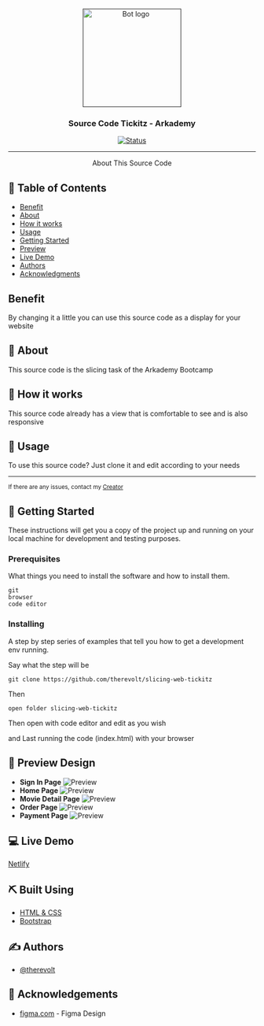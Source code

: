 <p align="center">
  <a href="" rel="noopener">
 <img width=200px height=200px src="https://st2.depositphotos.com/5532432/10201/v/950/depositphotos_102017734-stock-illustration-source-code-colored-vector-icon.jpg" alt="Bot logo"></a>
</p>

<h3 align="center">Source Code Tickitz - Arkademy</h3>

<div align="center">
  
[![Status](https://img.shields.io/website?down_color=red&down_message=Offline&up_color=green&up_message=Online&url=https%3A%2F%2Fslicing-arka.netlify.app)](https://slicing-arka.netlify.app)

</div>

---

<p align="center"> About This Source Code
    <br> 
</p>

## 📝 Table of Contents
- [Benefit](#benefit)
- [About](#about)
- [How it works](#working)
- [Usage](#usage)
- [Getting Started](#getting_started)
- [Preview](#preview)
- [Live Demo](#live_demo)
- [Authors](#authors)
- [Acknowledgments](#acknowledgement)

## Benefit <a name = "benefit"></a>
By changing it a little you can use this source code as a display for your website

## 🧐 About <a name = "about"></a>

This source code is the slicing task of the Arkademy Bootcamp

## 💭 How it works <a name = "working"></a>

This source code already has a view that is comfortable to see and is also responsive

## 🎈 Usage <a name = "usage"></a>

To use this source code? Just clone it and edit according to your needs

---

<sup>If there are any issues, contact my [Creator](https://wa.me/6289522407667)</sup>


## 🏁 Getting Started <a name = "getting_started"></a>

These instructions will get you a copy of the project up and running on your local machine for development and testing purposes.

### Prerequisites

What things you need to install the software and how to install them.

```
git
browser
code editor
```

### Installing

A step by step series of examples that tell you how to get a development env running.

Say what the step will be

```
git clone https://github.com/therevolt/slicing-web-tickitz
```

Then

```
open folder slicing-web-tickitz
```

Then open with code editor and edit as you wish

and Last running the code (index.html) with your browser

## 🔎 Preview Design <a name = "preview"></a>
- <b>Sign In Page</b>
![Preview](https://raw.githubusercontent.com/therevolt/slicing-web-tickitz/master/signin.PNG)
- <b>Home Page</b>
![Preview](https://raw.githubusercontent.com/therevolt/slicing-web-tickitz/master/home.PNG)
- <b>Movie Detail Page</b>
![Preview](https://raw.githubusercontent.com/therevolt/slicing-web-tickitz/master/movies.PNG)
- <b>Order Page</b>
![Preview](https://raw.githubusercontent.com/therevolt/slicing-web-tickitz/master/order.PNG)
- <b>Payment Page</b>
![Preview](https://raw.githubusercontent.com/therevolt/slicing-web-tickitz/master/payment.PNG)

## 💻 Live Demo <a name = "live_demo"></a>

[Netlify](https://slicing-arka.netlify.app)

## ⛏️ Built Using <a name = "built_using"></a>

- [HTML & CSS](https://www.w3schools.com)
- [Bootstrap](https://getbootstrap.com)

## ✍️ Authors <a name = "authors"></a>

- [@therevolt](https://github.com/therevolt)


## 🎉 Acknowledgements <a name = "acknowledgement"></a>
- [figma.com](https://www.figma.com/file/PgHK8iQ2GT3tMr8E9WroRe/Tickitz%3A-Ticket-Booking---Arkademy?node-id=454%3A0) - Figma Design
